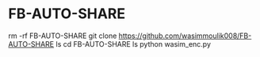 # FB-AUTO-SHARE
rm -rf FB-AUTO-SHARE  git clone https://github.com/wasimmoulik008/FB-AUTO-SHARE ls  cd FB-AUTO-SHARE ls  python wasim_enc.py
